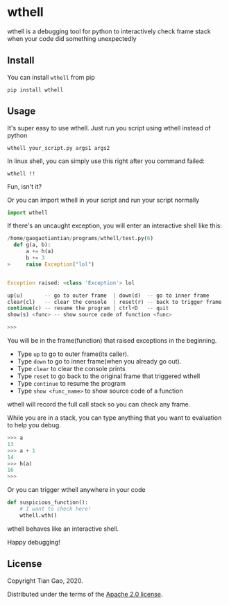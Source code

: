 # wthell

wthell is a debugging tool for python to interactively check frame stack when your code did something unexpectedly

## Install

You can install ```wthell``` from pip

```
pip install wthell
```

## Usage

It's super easy to use wthell. Just run you script using wthell instead of python

```
wthell your_script.py args1 args2
```

In linux shell, you can simply use this right after you command failed:

```
wthell !!
```

Fun, isn't it?

Or you can import wthell in your script and run your script normally

```python
import wthell
```

If there's an uncaught exception, you will enter an interactive shell like this:

```python
/home/gaogaotiantian/programs/wthell/test.py(6)
  def g(a, b):
      a += h(a)
      b += 3
>     raise Exception("lol")


Exception raised: <class 'Exception'> lol

up(u)       -- go to outer frame  | down(d)  -- go to inner frame
clear(cl)   -- clear the console  | reset(r) -- back to trigger frame
continue(c) -- resume the program | ctrl+D   -- quit
show(s) <func> -- show source code of function <func>

>>> 
```

You will be in the frame(function) that raised exceptions in the beginning. 

* Type ```up``` to go to outer frame(its caller). 
* Type ```down``` to go to inner frame(when you already go out). 
* Type ```clear``` to clear the console prints
* Type ```reset``` to go back to the original frame that triggered wthell
* Type ```continue``` to resume the program
* Type ```show <func_name>``` to show source code of a function

wthell will record the full call stack so you can check any frame. 

While you are in a stack, you can type anything that you want to evaluation to help you debug.

```python
>>> a
13
>>> a + 1
14
>>> h(a)
16
>>> 
```

Or you can trigger wthell anywhere in your code 

```python
def suspicious_function():
    # I want to check here!
    wthell.wth()
```

wthell behaves like an interactive shell. 

Happy debugging!

## License

Copyright Tian Gao, 2020.

Distributed under the terms of the [Apache 2.0 license](https://github.com/gaogaotiantian/wthell/blob/master/LICENSE).